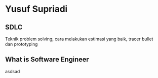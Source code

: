 # Yusuf Supriadi
## SDLC
Teknik problem solving, cara melakukan estimasi yang baik, tracer bullet dan prototyping
## What is Software Engineer
asdsad
